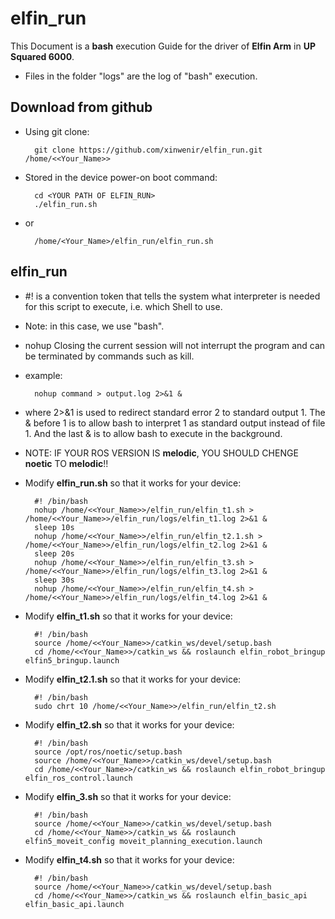 # elfin_run
This Document is a **bash** execution Guide for the driver of **Elfin Arm** in **UP Squared 6000**.

- Files in the folder "logs" are the log of "bash" execution.

## Download from github

- Using git clone:

        git clone https://github.com/xinwenir/elfin_run.git /home/<<Your_Name>>

- Stored in the device power-on boot command:

        cd <YOUR PATH OF ELFIN_RUN>
        ./elfin_run.sh

- or

        /home/<Your_Name>/elfin_run/elfin_run.sh

## elfin_run
- #! is a convention token that tells the system what interpreter is needed for this script to execute, i.e. which Shell to use. 
- Note: in this case, we use "bash".
- nohup Closing the current session will not interrupt the program and can be terminated by commands such as kill.
- example:

        nohup command > output.log 2>&1 &

- where 2>&1 is used to redirect standard error 2 to standard output 1. The & before 1 is to allow bash to interpret 1 as standard output instead of file 1. And the last & is to allow bash to execute in the background.

- NOTE: IF YOUR ROS VERSION IS **melodic**, YOU SHOULD CHENGE **noetic** TO **melodic**!!
- Modify **elfin_run.sh** so that it works for your device:

        #! /bin/bash
        nohup /home/<<Your_Name>>/elfin_run/elfin_t1.sh > /home/<<Your_Name>>/elfin_run/logs/elfin_t1.log 2>&1 &
        sleep 10s
        nohup /home/<<Your_Name>>/elfin_run/elfin_t2.1.sh > /home/<<Your_Name>>/elfin_run/logs/elfin_t2.log 2>&1 & 
        sleep 20s
        nohup /home/<<Your_Name>>/elfin_run/elfin_t3.sh > /home/<<Your_Name>>/elfin_run/logs/elfin_t3.log 2>&1 &
        sleep 30s
        nohup /home/<<Your_Name>>/elfin_run/elfin_t4.sh > /home/<<Your_Name>>/elfin_run/logs/elfin_t4.log 2>&1 &

- Modify **elfin_t1.sh** so that it works for your device: 

        #! /bin/bash
        source /home/<<Your_Name>>/catkin_ws/devel/setup.bash
        cd /home/<<Your_Name>>/catkin_ws && roslaunch elfin_robot_bringup elfin5_bringup.launch

- Modify **elfin_t2.1.sh** so that it works for your device: 

        #! /bin/bash
        sudo chrt 10 /home/<<Your_Name>>/elfin_run/elfin_t2.sh

- Modify **elfin_t2.sh** so that it works for your device: 

        #! /bin/bash   
        source /opt/ros/noetic/setup.bash
        source /home/<<Your_Name>>/catkin_ws/devel/setup.bash
        cd /home/<<Your_Name>>/catkin_ws && roslaunch elfin_robot_bringup elfin_ros_control.launch

- Modify **elfin_3.sh** so that it works for your device: 

        #! /bin/bash
        source /home/<<Your_Name>>/catkin_ws/devel/setup.bash
        cd /home/<<Your_Name>>/catkin_ws && roslaunch elfin5_moveit_config moveit_planning_execution.launch

- Modify **elfin_t4.sh** so that it works for your device: 

        #! /bin/bash
        source /home/<<Your_Name>>/catkin_ws/devel/setup.bash
        cd /home/<<Your_Name>>/catkin_ws && roslaunch elfin_basic_api elfin_basic_api.launch
